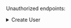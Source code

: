 Unauthorized endpoints:

<details><summary>Create User</summary>
<br>
<details>
<summary>Create User with automatical USER-role</summary>

```
POST localhost:9090/user/create
```

Body<br>
```
{
    "username": "user",
    "password": "user"
}
```
</details>


<details><summary>Create User with ADMIN role</summary>

```
POST localhost:9090/user/create
```

Body<br>
```
{
    "username": "user",
    "password": "user",
    "roles": "ADMIN"
}
```
</details>

#
</details>